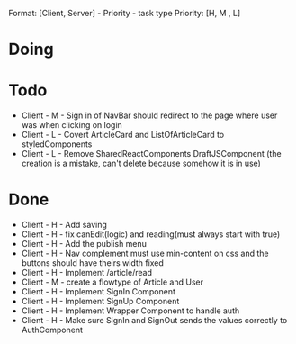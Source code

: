 Format: [Client, Server] - Priority - task type
Priority: [H, M , L]

# Doing

# Todo

* Client - M - Sign in of NavBar should redirect to the page where user was when clicking on login
* Client - L - Covert ArticleCard and ListOfArticleCard to styledComponents
* Client - L - Remove SharedReactComponents DraftJSComponent (the creation is a mistake, can't delete because somehow it is in use)

# Done

* Client - H - Add saving
* Client - H - fix canEdit(logic) and reading(must always start with true)
* Client - H - Add the publish menu
* Client - H - Nav complement must use min-content on css and the buttons should have theirs width fixed
* Client - H - Implement /article/read
* Client - M - create a flowtype of Article and User
* Client - H - Implement SignIn Component
* Client - H - Implement SignUp Component
* Client - H - Implement Wrapper Component to handle auth
* Client - H - Make sure SignIn and SignOut sends the values correctly to AuthComponent
